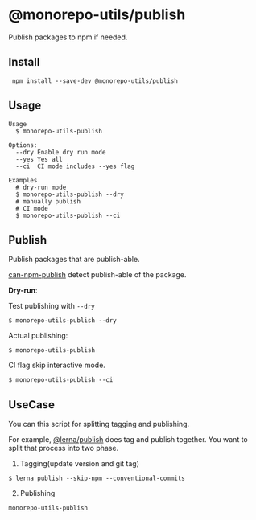 # @monorepo-utils/publish

Publish packages to npm if needed. 

## Install
   
     npm install --save-dev @monorepo-utils/publish

## Usage

    Usage
      $ monorepo-utils-publish

    Options:
      --dry Enable dry run mode
      --yes Yes all
      --ci  CI mode includes --yes flag

    Examples
      # dry-run mode
      $ monorepo-utils-publish --dry
      # manually publish
      # CI mode
      $ monorepo-utils-publish --ci

## Publish

Publish packages that are publish-able.

[can-npm-publish](https://github.com/azu/can-npm-publish) detect publish-able of the package.

**Dry-run**:

Test publishing with `--dry`

    $ monorepo-utils-publish --dry

Actual publishing:

    $ monorepo-utils-publish 

CI flag skip interactive mode.

    $ monorepo-utils-publish --ci

## UseCase

You can this script for splitting tagging and publishing.

For example, [@lerna/publish](https://github.com/lerna/lerna/tree/master/commands/publish#readme) does tag and publish together.
You want to split that process into two phase.

1. Tagging(update version and git tag) 

```
$ lerna publish --skip-npm --conventional-commits
````

2. Publishing

```
monorepo-utils-publish
```
